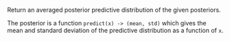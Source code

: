 Return an averaged posterior predictive distribution of the given posteriors.

The posterior is a function `predict(x) -> (mean, std)` which gives the mean and standard deviation of the predictive distribution as a function of `x`.
